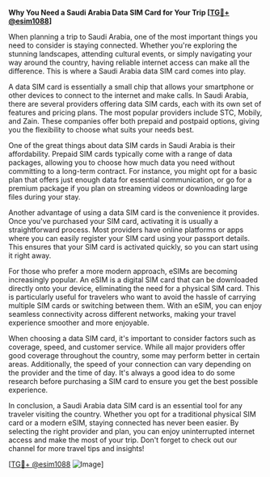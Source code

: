 **Why You Need a Saudi Arabia Data SIM Card for Your Trip [[TG💪+ @esim1088](https://t.me/s/esim1088)]**

When planning a trip to Saudi Arabia, one of the most important things you need to consider is staying connected. Whether you're exploring the stunning landscapes, attending cultural events, or simply navigating your way around the country, having reliable internet access can make all the difference. This is where a Saudi Arabia data SIM card comes into play.

A data SIM card is essentially a small chip that allows your smartphone or other devices to connect to the internet and make calls. In Saudi Arabia, there are several providers offering data SIM cards, each with its own set of features and pricing plans. The most popular providers include STC, Mobily, and Zain. These companies offer both prepaid and postpaid options, giving you the flexibility to choose what suits your needs best.

One of the great things about data SIM cards in Saudi Arabia is their affordability. Prepaid SIM cards typically come with a range of data packages, allowing you to choose how much data you need without committing to a long-term contract. For instance, you might opt for a basic plan that offers just enough data for essential communication, or go for a premium package if you plan on streaming videos or downloading large files during your stay.

Another advantage of using a data SIM card is the convenience it provides. Once you've purchased your SIM card, activating it is usually a straightforward process. Most providers have online platforms or apps where you can easily register your SIM card using your passport details. This ensures that your SIM card is activated quickly, so you can start using it right away.

For those who prefer a more modern approach, eSIMs are becoming increasingly popular. An eSIM is a digital SIM card that can be downloaded directly onto your device, eliminating the need for a physical SIM card. This is particularly useful for travelers who want to avoid the hassle of carrying multiple SIM cards or switching between them. With an eSIM, you can enjoy seamless connectivity across different networks, making your travel experience smoother and more enjoyable.

When choosing a data SIM card, it's important to consider factors such as coverage, speed, and customer service. While all major providers offer good coverage throughout the country, some may perform better in certain areas. Additionally, the speed of your connection can vary depending on the provider and the time of day. It's always a good idea to do some research before purchasing a SIM card to ensure you get the best possible experience.

In conclusion, a Saudi Arabia data SIM card is an essential tool for any traveler visiting the country. Whether you opt for a traditional physical SIM card or a modern eSIM, staying connected has never been easier. By selecting the right provider and plan, you can enjoy uninterrupted internet access and make the most of your trip. Don't forget to check out our channel for more travel tips and insights! 

[[TG💪+ @esim1088](https://t.me/s/esim1088) ![Image](https://i.postimg.cc/Y0z9fWf4/image.png)]